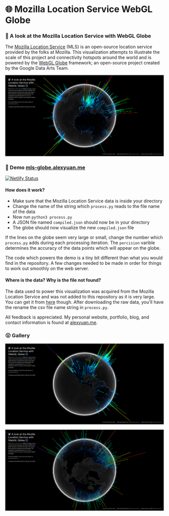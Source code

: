 # 🌐 Mozilla Location Service WebGL Globe
### 📡 A look at the Mozilla Location Service with WebGL Globe

The [Mozilla Location Service](https://location.services.mozilla.com) (MLS) is an open-source location service provided by the folks at Mozilla. This visualization attempts to illustrate the scale of this project and connectivity hotspots around the world and is powered by the [WebGL Globe](http://www.chromeexperiments.com/globe) framework; an open-source project created by the Google Data Arts Team.

![Demo Image](/demo-images/demo_1.png)

### 🥰 Demo [mls-globe.alexyuan.me](https://mls-globe.alexyuan.me)

[![Netlify Status](https://api.netlify.com/api/v1/badges/e4fdd5f6-067c-47a1-8029-86a40bbb2dad/deploy-status)](https://app.netlify.com/sites/mls-globe/deploys)

#### How does it work?
* Make sure that the Mozilla Location Service data is inside your directory
* Change the name of the string which ```process.py``` reads to the file name of the data
* Now run ```python3 process.py```
* A JSON file named ```compiled.json``` should now be in your directory
* The globe should now visualize the new ```compiled.json``` file

If the lines on the globe seem very large or small, change the number which ```process.py``` adds during each processing iteration. The ```percision``` varible determines the accuracy of the data points which will appear on the globe.

The code which powers the demo is a tiny bit different than what you would find in the repository. A few changes needed to be made in order for things to work out smoothly on the web server.

#### Where is the data? Why is the file not found?
The data used to power this visualization was acquired from the Mozilla Location Service and was not added to this repository as it is very large. You can get it from [here](https://location.services.mozilla.com/downloads) though. After downloading the raw data, you'll have the rename the csv file name string in ```process.py```.

All feedback is appreciated. My personal website, portfolio, blog, and contact information is found at [alexyuan.me](https://alexyuan.me).

### 😮 Gallery
![Demo Image 2](/demo-images/demo_2.png)

![Demo Image 3](/demo-images/demo_3.png)
